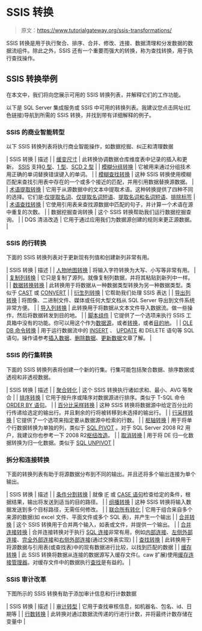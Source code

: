 # SSIS 转换

> 原文：<https://www.tutorialgateway.org/ssis-transformations/>

SSIS 转换是用于执行聚合、排序、合并、修改、连接、数据清理和分发数据的数据流组件。除此之外，SSIS 还有一个重要而强大的转换，称为查找转换，用于执行查找操作。

## SSIS 转换举例

在本文中，我们将向您展示可用的 SSIS 转换列表，并解释它们的工作功能。

以下是 SQL Server 集成服务或 SSIS 中可用的转换列表。我建议您点击网址(红色链接)导航到所需的 SSIS 转换，并找到带有详细解释的例子。

### SSIS 的商业智能转型

以下 SSIS 转换列表将执行商业智能操作，如数据挖掘、纠正和清理数据

| SSIS 转换 | 描述 |
| [缓变尺寸](https://www.tutorialgateway.org/ssis-slowly-changing-dimension-type-0/) | 此转换协调数据仓库维度表中记录的插入和更新。 [SSIS](https://www.tutorialgateway.org/ssis/) 支持[0 型](https://www.tutorialgateway.org/ssis-slowly-changing-dimension-type-0/)、[1 型](https://www.tutorialgateway.org/ssis-slowly-changing-dimension-type-1/)、[SCD 2 型](https://www.tutorialgateway.org/ssis-slowly-changing-dimension-type-2/) |
| [模糊分组转换](https://www.tutorialgateway.org/fuzzy-grouping-transformation-in-ssis/) | 它被用来通过分组技术用正确的单词替换错误键入的单词。 |
| [模糊查找转换](https://www.tutorialgateway.org/fuzzy-lookup-transformation-in-ssis/) | 这种 SSIS 转换使用模糊匹配来查找引用表中存在的一个或多个接近的匹配，并用引用数据替换源数据。 |
| [术语提取转换](https://www.tutorialgateway.org/term-extraction-in-ssis/) | 它用于从源数据中的文本中提取术语。这种转换提供了四种不同的选择。它们是:[仅提取名词](https://www.tutorialgateway.org/term-extraction-transformation-in-ssis/)、[仅提取名词短语](https://www.tutorialgateway.org/extract-noun-phrases-using-term-extraction-transformation-in-ssis/)、[提取名词和名词短语](https://www.tutorialgateway.org/extract-nouns-and-noun-phrases-using-term-extraction-transformation-in-ssis/)、[排除标签](https://www.tutorialgateway.org/exclusion-tab-in-ssis-term-extraction-transformation/) |
| [术语查找转换](https://www.tutorialgateway.org/term-lookup-transformation-in-ssis/) | 它使用引用表来查找源数据中匹配的句子，并计算一个术语在源中重复的次数。 |
| 数据挖掘查询转换 | 这个 SSIS 转换帮助我们运行数据挖掘查询。 |
| DQS 清洁改造 | 它用于通过应用我们为数据源创建的规则来更正源数据。 |

### SSIS 的行转换

下面的 SSIS 转换列表对于更新现有列值和创建新列非常有用。

| SSIS 转换 | 描述 |
| [人物地图转换](https://www.tutorialgateway.org/character-map-transformation-in-ssis/) | 将输入字符转换为大写、小写等非常有用。 |
| [复制列转换](https://www.tutorialgateway.org/copy-column-transformation-in-ssis/) | 它只是复制了源列。就像复制列数据，并将其粘贴到新列中一样。 |
| [数据转换转换](https://www.tutorialgateway.org/ssis-data-conversion/) | 此转换用于将数据从一种数据类型转换为另一种数据类型。类似于 [CAST](https://www.tutorialgateway.org/sql-cast-function/) 或 [CONVERT](https://www.tutorialgateway.org/sql-convert/) |
| [衍生列转换](https://www.tutorialgateway.org/derived-column-transformation-in-ssis/) | 它帮助我们处理 SSIS 表达 |
| [导出列转换](https://www.tutorialgateway.org/export-column-transformation-in-ssis/) | 将图像、二进制文件、媒体或任何大型文档从 SQL Server 导出到文件系统非常方便。 |
| [导入列转换](https://www.tutorialgateway.org/import-column-transformation-in-ssis/) | 此转换用于将数据从文本文件导入数据流。做一些操作，然后将数据转发到目的地。 |
| [脚本组件](https://www.tutorialgateway.org/ssis-script-component-as-source/) | 它提供了一个选项来执行 SSIS 工具箱中没有的功能。你可以用这个作为[数据源](https://www.tutorialgateway.org/ssis-script-component-as-source/)，或者[转换](https://www.tutorialgateway.org/ssis-script-component-as-transformation/)，或者[目的地](https://www.tutorialgateway.org/ssis-script-component-as-destination/)。 |
| [OLE DB 命令转换](https://www.tutorialgateway.org/ole-db-command-transformation-in-ssis/) | 用于运行数据流中的 [INSERT](https://www.tutorialgateway.org/sql-insert-statement/) 、 [UPDATE](https://www.tutorialgateway.org/sql-update-statement/) 和 DELETE 语句等 SQL 语句。操作请参考[插入数据](https://www.tutorialgateway.org/ole-db-command-transformation-in-ssis/)、[删除数据](https://www.tutorialgateway.org/delete-data-using-oledb-command-transformation-in-ssis/)、[更新数据](https://www.tutorialgateway.org/update-data-using-oledb-command-transformation-in-ssis/)文章了解。 |

### SSIS 的行集转换

下面的 SSIS 转换列表将创建一个新的行集。行集可能包括聚合数据、排序数据或透视和非透视数据。

| SSIS 转换 | 描述 |
| [聚合转化](https://www.tutorialgateway.org/aggregate-transformation-in-ssis/) | 这个 SSIS 转换执行诸如求和、最小、AVG 等聚合 |
| [排序转换](https://www.tutorialgateway.org/sort-transformation-in-ssis/) | 它用于按升序或降序对数据源进行排序。类似于 T-SQL 命令 [ORDER BY 语句](https://www.tutorialgateway.org/sql-order-by-clause/)。 |
| [百分比采样转换](https://www.tutorialgateway.org/percentage-sampling-transformation-in-ssis/) | 这种 SSIS 转换将数据源中给定百分比的行传递给选定的输出行。并且剩余的行将被转移到未选择的输出行。 |
| [行采样转换](https://www.tutorialgateway.org/row-sampling-transformation-in-ssis/) | 它提供了一个选项来指定要从数据源中检索的行数。 |
| [枢轴转换](https://www.tutorialgateway.org/pivot-transformation-in-ssis/) | 用于将单个行数据转换为单独的列，类似于 [SQL PIVOT](https://www.tutorialgateway.org/sql-pivot/) 。对于 SQL Server 2008 R2 用户，我建议你也参考一下 2008 R2[枢纽改造](https://www.tutorialgateway.org/pivot-transformation-in-ssis-2008r2/)。 |
| [取消转换](https://www.tutorialgateway.org/unpivot-transformation-in-ssis/) | 用于将 DE 归一化数据转换为归一化数据。类似于 [SQL UNPIVOT](https://www.tutorialgateway.org/unpivot-in-sql/) |

### 拆分和连接转换

下面的转换列表有助于将源数据分布到不同的输出。并且还将多个输出连接为单个输出。

| SSIS 转换 | 描述 |
| [条件分割转换](https://www.tutorialgateway.org/conditional-split-transformation-in-ssis/) | 就像 [IF](https://www.tutorialgateway.org/sql-if-else/) 或 [CASE 语句](https://www.tutorialgateway.org/sql-case-statement/)检查给定的条件，根据结果，输出将发送到适当的目的路径。 |
| [组播转换](https://www.tutorialgateway.org/multicast-transformation-in-ssis/) | 这种 SSIS 转换将输入数据发送到多个目标路径，无需任何修改。 |
| [联合所有转化](https://www.tutorialgateway.org/union-all-transformation-in-ssis/) | 它用于组合来自多个来源的数据(如 excel 文件、平面文件或多个 SQL 表)，并产生一个输出 |
| [合并转换](https://www.tutorialgateway.org/merge-transformation-in-ssis/) | 这个 SSIS 转换用于合并两个输入，如表或文件，并提供一个输出。 |
| [合并连接转换](https://www.tutorialgateway.org/merge-join-transformation-in-ssis/) | 合并连接转换对于执行 [SQL 连接](https://www.tutorialgateway.org/sql-joins/)非常有用，例如[内部连接](https://www.tutorialgateway.org/merge-join-transformation-in-ssis/)、[左侧外部连接](https://www.tutorialgateway.org/left-outer-join-in-ssis/)、[完全外部连接](https://www.tutorialgateway.org/full-outer-join-in-ssis/)和[右侧外部连接](https://www.tutorialgateway.org/right-outer-join-in-ssis-2014/)(通过交换表实现) |
| [查找转换](https://www.tutorialgateway.org/lookup-in-ssis/) | 此转换用于将源数据与引用表(或查找表)中的现有数据进行比较，以找到匹配的数据 |
| [缓存转换](https://www.tutorialgateway.org/cache-transformation-in-ssis/) | 此 SSIS 转换将数据从连接的数据源写入缓存文件(。caw 扩展)使用[缓存连接管理器](https://www.tutorialgateway.org/cache-connection-manager-in-ssis/)。对缓存文件中的数据执行[查找](https://www.tutorialgateway.org/ssis-lookup-transformation-in-full-cache-mode/)是有益的。 |

### SSIS 审计改革

下图所示的 SSIS 转换有助于添加审计信息和行计数数据

| SSIS 转换 | 描述 |
| [审计转型](https://www.tutorialgateway.org/audit-transformation-in-ssis/) | 它用于查找审核信息，如机器名、包名、id、日期等 |
| [行数转换](https://www.tutorialgateway.org/row-count-transformation-in-ssis/) | 此转换对通过数据流传递的行进行计数，并将最终计数存储在变量中 |